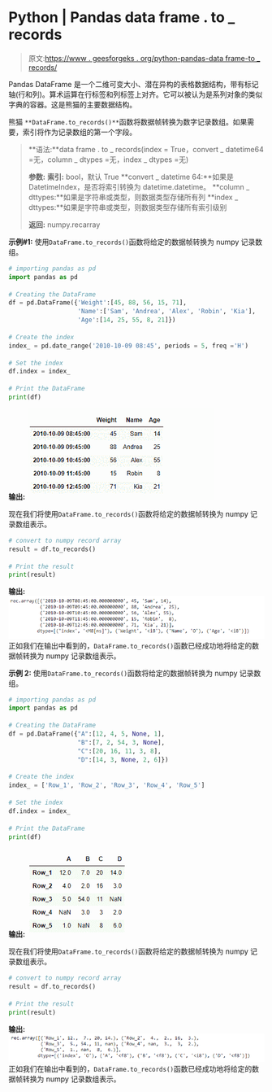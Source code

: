 # Python | Pandas data frame . to _ records

> 原文:[https://www . geesforgeks . org/python-pandas-data frame-to _ records/](https://www.geeksforgeeks.org/python-pandas-dataframe-to_records/)

Pandas DataFrame 是一个二维可变大小、潜在异构的表格数据结构，带有标记轴(行和列)。算术运算在行标签和列标签上对齐。它可以被认为是系列对象的类似字典的容器。这是熊猫的主要数据结构。

熊猫 `**DataFrame.to_records()**`函数将数据帧转换为数字记录数组。如果需要，索引将作为记录数组的第一个字段。

> **语法:**data frame . to _ records(index = True，convert _ datetime64 =无，column _ dtypes =无，index _ dtypes =无)
> 
> **参数:**
> **索引:** bool，默认 True
> **convert _ datetime 64:**如果是 DatetimeIndex，是否将索引转换为 datetime.datetime。
> **column _ dttypes:**如果是字符串或类型，则数据类型存储所有列
> **index _ dttypes:**如果是字符串或类型，则数据类型存储所有索引级别
> 
> **返回:** numpy.recarray

**示例#1:** 使用`DataFrame.to_records()`函数将给定的数据帧转换为 numpy 记录数组。

```py
# importing pandas as pd
import pandas as pd

# Creating the DataFrame
df = pd.DataFrame({'Weight':[45, 88, 56, 15, 71],
                   'Name':['Sam', 'Andrea', 'Alex', 'Robin', 'Kia'],
                   'Age':[14, 25, 55, 8, 21]})

# Create the index
index_ = pd.date_range('2010-10-09 08:45', periods = 5, freq ='H')

# Set the index
df.index = index_

# Print the DataFrame
print(df)
```

**输出:**
![](img/a98bc6dd87f7561204138ad3e9e5cf1d.png)

现在我们将使用`DataFrame.to_records()`函数将给定的数据帧转换为 numpy 记录数组表示。

```py
# convert to numpy record array
result = df.to_records()

# Print the result
print(result)
```

**输出:**
![](img/34723ef8d6e053e9cc9591806e612511.png)
正如我们在输出中看到的，`DataFrame.to_records()`函数已经成功地将给定的数据帧转换为 numpy 记录数组表示。

**示例 2:** 使用`DataFrame.to_records()`函数将给定的数据帧转换为 numpy 记录数组。

```py
# importing pandas as pd
import pandas as pd

# Creating the DataFrame
df = pd.DataFrame({"A":[12, 4, 5, None, 1], 
                   "B":[7, 2, 54, 3, None], 
                   "C":[20, 16, 11, 3, 8], 
                   "D":[14, 3, None, 2, 6]}) 

# Create the index
index_ = ['Row_1', 'Row_2', 'Row_3', 'Row_4', 'Row_5']

# Set the index
df.index = index_

# Print the DataFrame
print(df)
```

**输出:**
![](img/0b8a01d9a4a8d2a41f2d5f3dbdf72d6b.png)

现在我们将使用`DataFrame.to_records()`函数将给定的数据帧转换为 numpy 记录数组表示。

```py
# convert to numpy record array
result = df.to_records()

# Print the result
print(result)
```

**输出:**
![](img/88ce95c0f7b840ce2292ef69e5015b42.png)
正如我们在输出中看到的，`DataFrame.to_records()`函数已经成功地将给定的数据帧转换为 numpy 记录数组表示。